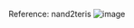 Reference: nand2teris
![image](https://github.com/user-attachments/assets/70d78a56-52b8-41d4-9fc3-ddc0da00a995)
